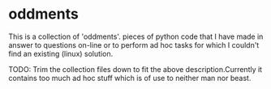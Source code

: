 oddments
=

This is a collection of 'oddments'. pieces of python code that I have made in answer to questions on-line or to
perform ad hoc tasks for which I couldn't find an existing (linux) solution.

TODO:  Trim the collection files down to fit the above description.Currently it contains too much ad hoc stuff which is
 of use to neither man nor beast.

